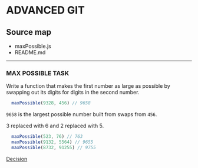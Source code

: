 # __ADVANCED GIT__

## Source map

* maxPossible.js
* README.md

---
### __MAX POSSIBLE TASK__

Write a function that makes the first number as large as possible by swapping out its digits for digits in the second number.

```js
  maxPossible(9328, 456) // 9658
```

`9658` is the largest possible number built from swaps from `456`.

3 replaced with 6 and 2 replaced with 5.

```js
  maxPossible(523, 76) // 763
  maxPossible(9132, 5564) // 9655
  maxPossible(8732, 91255) // 9755
```

[Decision](maxPossible.js)
